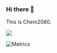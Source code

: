 ### Hi there 👋

This is Chem2080.

![](https://github-readme-stats.vercel.app/api?username=Chem2080&show_icons=true&theme=dracula)

![Metrics](https://metrics.lecoq.io/Chem2080?template=classic&isocalendar=1&languages=1&stars=1&lines=1&isocalendar.duration=half-year&languages.limit=8&languages.sections=most-used&languages.colors=github&languages.threshold=0%25&languages.indepth=false&languages.recent.load=300&languages.recent.days=14&stars.limit=4&config.timezone=Asia%2FShanghai)
<!---
Chem2080/Chem2080 is a ✨ special ✨ repository because its `README.md` (this file) appears on your GitHub profile.
You can click the Preview link to take a look at your changes
--->
